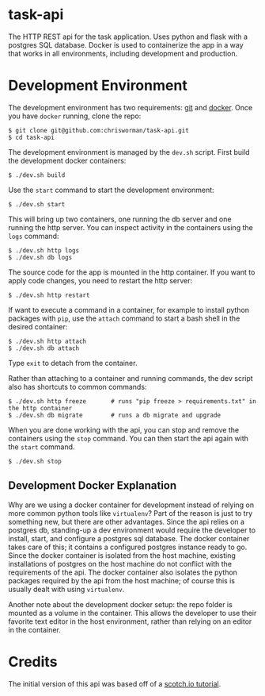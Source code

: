 # task-api
The HTTP REST api for the task application.  Uses python and flask with a
postgres SQL database.  Docker is used to containerize the app in a way
that works in all environments, including development and production.

# Development Environment
The development environment has two requirements:
[git](https://git-scm.com/downloads) and
[docker](https://store.docker.com/search?type=edition&offering=community).
Once you have `docker` running, clone the repo:
```
$ git clone git@github.com:chrisworman/task-api.git
$ cd task-api
```

The development environment is managed by the `dev.sh` script.  First build
the development docker containers:
```
$ ./dev.sh build
```

Use the `start` command to start the development environment:
```
$ ./dev.sh start
```

This will bring up two containers, one running the db server and one
running the http server.  You can inspect activity in the containers using
the `logs` command:
```
$ ./dev.sh http logs
$ ./dev.sh db logs
```

The source code for the app is mounted in the http container.  If you want
to apply code changes, you need to restart the http server:
```
$ ./dev.sh http restart
```

If want to execute a command in a container, for example to install python
packages with `pip`, use the `attach` command to start a bash shell in the
desired container:
```
$ ./dev.sh http attach
$ ./dev.sh db attach
```
Type `exit` to detach from the container.

Rather than attaching to a container and running commands, the dev script
also has shortcuts to common commands:
```
$ ./dev.sh http freeze       # runs "pip freeze > requirements.txt" in the http container
$ ./dev.sh db migrate        # runs a db migrate and upgrade
```

When you are done working with the api, you can stop and remove the containers
using the `stop` command.  You can then start the api again with the `start`
command.
```
$ ./dev.sh stop
```

## Development Docker Explanation
Why are we using a docker container for development instead of relying on more
common python tools like `virtualenv`?  Part of the reason is just to try
something new, but there are other advantages.  Since the api relies on a
postgres db, standing-up a dev environment would require the developer to
install, start, and configure a postgres sql database.  The docker container
takes care of this; it contains a configured postgres instance ready to go.
Since the docker container is isolated from the host machine, existing
installations of postgres on the host machine do not conflict with the
requirements of the api. The docker container also isolates the python packages
required by the api from the host machine; of course this is usually dealt with
using `virtualenv`.

Another note about the development docker setup: the repo folder is mounted as
a volume in the container.  This allows the developer to use their favorite
text editor in the host environment, rather than relying on an editor in the
container.

# Credits
The initial version of this api was based off of a
[scotch.io tutorial](https://scotch.io/tutorials/build-a-restful-api-with-flask-the-tdd-way).

